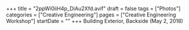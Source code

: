 +++
title = "2ppWi0iiH4p_DiAu2Xfd.avif"
draft = false
tags = ["Photos"]
categories = ["Creative Engineering"]
pages = ["Creative Engineering Workshop"]
startDate = ""
+++
Building Exterior, Backside (May 2, 2018)
